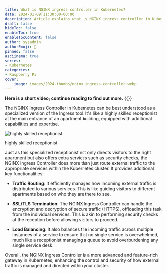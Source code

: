 ```yaml
---
title: What is NGINX ingress controller in Kubernetes?
date: 2024-01-09T11:30:00+00:00
description: Article explains what is NGINX ingress controller in Kubernetes and compares it to a highly skilled receptionist at the main entrance of an apartment building, equipped with additional capabilities and expertise.
draft: false
hideToc: false
enableToc: true
enableTocContent: false
author: sysadmin
authorEmoji: 🐧
pinned: false
asciinema: true
series:
- Kubernetes
categories:
- Raspberry Pi
cover:
    image: images/2024-thumbs/nginx-ingress-controller.webp
---
```

**Here is a short video; continue reading to find out more.**
{{<youtube FW8TP5UDq4g>}}

The NGINX Ingress Controller in Kubernetes can be best understood as a specialized version of the Ingress tool. It's like a highly skilled receptionist at the main entrance of an apartment building, equipped with additional capabilities and expertise.

![highly skilled receptionist](/images/2024/highly-skilled-receptionist.webp "highly skilled receptionist")<figcaption>highly skilled receptionist</figcaption>

Just as this specialized receptionist not only directs visitors to the right apartment but also offers extra services such as security checks, the NGINX Ingress Controller does more than just route external traffic to the appropriate services within the Kubernetes cluster. It provides additional key functionalities:

- **Traffic Routing**: It efficiently manages how incoming external traffic is distributed to various services. This is like guiding visitors to different apartments based on who they are there to see.

- **SSL/TLS Termination**: The NGINX Ingress Controller can handle the encryption and decryption of secure traffic (HTTPS), offloading this task from the individual services. This is akin to performing security checks at the reception before allowing visitors to proceed.

- **Load Balancing**: It also balances the incoming traffic across multiple instances of a service to ensure that no single service is overwhelmed, much like a receptionist managing a queue to avoid overburdening any single service desk.

Overall, the NGINX Ingress Controller is a more advanced and feature-rich gateway in Kubernetes, enhancing the control and security of how external traffic is managed and directed within your cluster.